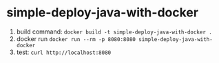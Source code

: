 # simple-deploy-java-with-docker

1. build command: `docker build -t simple-deploy-java-with-docker .`
2. docker run `docker run --rm -p 8080:8080 simple-deploy-java-with-docker`
3. test: `curl http://localhost:8080`
